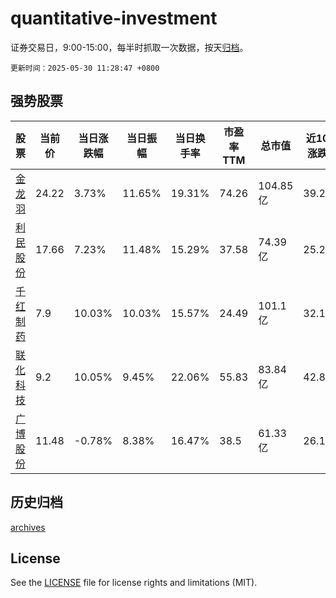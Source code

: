 # quantitative-investment

证券交易日，9:00-15:00，每半时抓取一次数据，按天[归档](archives)。

`更新时间：2025-05-30 11:28:47 +0800`

## 强势股票

|股票|当前价|当日涨跌幅|当日振幅|当日换手率|市盈率TTM|总市值|近10日涨跌幅|
|----|----|----|----|----|----|----|----|
|[金龙羽](https://xueqiu.com/S/SZ002882)|24.22|3.73%|11.65%|19.31%|74.26|104.85亿|39.28%|
|[利民股份](https://xueqiu.com/S/SZ002734)|17.66|7.23%|11.48%|15.29%|37.58|74.39亿|25.25%|
|[千红制药](https://xueqiu.com/S/SZ002550)|7.9|10.03%|10.03%|15.57%|24.49|101.1亿|32.11%|
|[联化科技](https://xueqiu.com/S/SZ002250)|9.2|10.05%|9.45%|22.06%|55.83|83.84亿|42.86%|
|[广博股份](https://xueqiu.com/S/SZ002103)|11.48|-0.78%|8.38%|16.47%|38.5|61.33亿|26.15%|

## 历史归档

[archives](archives)

## License

See the [LICENSE](LICENSE) file for license rights and limitations (MIT).